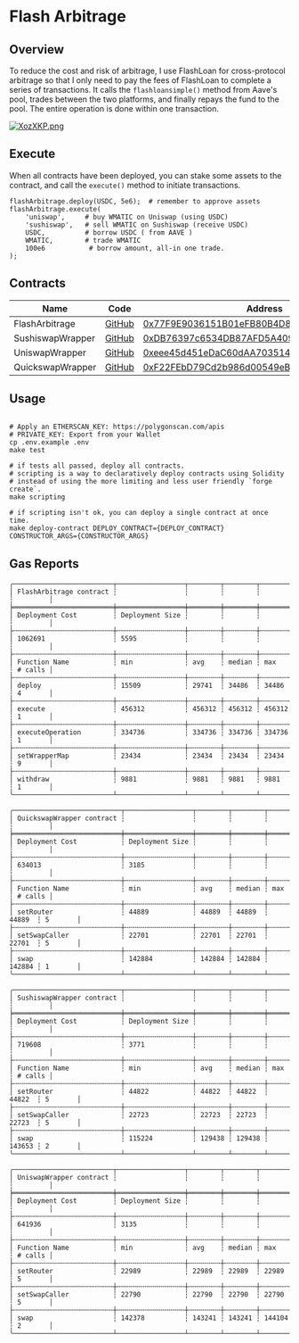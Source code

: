 # Flash Arbitrage

## Overview

To reduce the cost and risk of arbitrage, I use FlashLoan for cross-protocol arbitrage so that I only need to pay the fees of FlashLoan to complete a series of transactions. It calls the `flashloansimple()` method from Aave's pool,  trades between the two platforms, and finally repays the fund to the pool. The entire operation is done within one transaction.


[![XozXKP.png](https://s1.ax1x.com/2022/06/15/XozXKP.png)](https://imgtu.com/i/XozXKP)

## Execute
When all contracts have been deployed, you can stake some assets to the contract, and call the `execute()` method to initiate transactions.

```solidity
flashArbitrage.deploy(USDC, 5e6);  # remember to approve assets
flashArbitrage.execute(
    'uniswap',     # buy WMATIC on Uniswap (using USDC)
    'sushiswap',   # sell WMATIC on Sushiswap (receive USDC)
    USDC,          # borrow USDC ( from AAVE )
    WMATIC,        # trade WMATIC
    100e6           # borrow amount, all-in one trade.
);
```

## Contracts

Name | Code | Address | Network
------------ | ------------- | ------------- | -------------
FlashArbitrage |[GitHub](https://github.com/YuppieCC/flash-arbitrage/blob/main/src/FlashArbitrage.sol)|[0x77F9E9036151B01eFB80B4D812a29504d674ad1C](https://polygonscan.com/address/0x77F9E9036151B01eFB80B4D812a29504d674ad1C) | Polygon
SushiswapWrapper |[GitHub](https://github.com/YuppieCC/flash-arbitrage/blob/main/src/SushiswapWrapper.sol)|[0xDB76397c6534DB87AFD5A40969076D49E2B703d0](https://polygonscan.com/address/0xDB76397c6534DB87AFD5A40969076D49E2B703d0) | Polygon
UniswapWrapper |[GitHub](https://github.com/YuppieCC/flash-arbitrage/blob/main/src/UniswapWrapper.sol)|[0xeee45d451eDaC60dAA703514deF979F3a1D3120B](https://polygonscan.com/address/0xeee45d451eDaC60dAA703514deF979F3a1D3120B) | Polygon
QuickswapWrapper |[GitHub](https://github.com/YuppieCC/flash-arbitrage/blob/main/src/QuickswapWrapper.sol)|[0xF22FEbD79Cd2b986d00549eBE91A836b686d2f65](https://polygonscan.com/address/0xF22FEbD79Cd2b986d00549eBE91A836b686d2f65) | Polygon

## Usage

```Shell

# Apply an ETHERSCAN_KEY: https://polygonscan.com/apis
# PRIVATE_KEY: Export from your Wallet
cp .env.example .env
make test

# if tests all passed, deploy all contracts.
# scripting is a way to declaratively deploy contracts using Solidity
# instead of using the more limiting and less user friendly `forge create`.
make scripting

# if scripting isn't ok, you can deploy a single contract at once time.
make deploy-contract DEPLOY_CONTRACT={DEPLOY_CONTRACT} CONSTRUCTOR_ARGS={CONSTRUCTOR_ARGS}
```
## Gas Reports

```
╭─────────────────────────┬─────────────────┬────────┬────────┬────────┬─────────╮
│ FlashArbitrage contract ┆                 ┆        ┆        ┆        ┆         │
╞═════════════════════════╪═════════════════╪════════╪════════╪════════╪═════════╡
│ Deployment Cost         ┆ Deployment Size ┆        ┆        ┆        ┆         │
├╌╌╌╌╌╌╌╌╌╌╌╌╌╌╌╌╌╌╌╌╌╌╌╌╌┼╌╌╌╌╌╌╌╌╌╌╌╌╌╌╌╌╌┼╌╌╌╌╌╌╌╌┼╌╌╌╌╌╌╌╌┼╌╌╌╌╌╌╌╌┼╌╌╌╌╌╌╌╌╌┤
│ 1062691                 ┆ 5595            ┆        ┆        ┆        ┆         │
├╌╌╌╌╌╌╌╌╌╌╌╌╌╌╌╌╌╌╌╌╌╌╌╌╌┼╌╌╌╌╌╌╌╌╌╌╌╌╌╌╌╌╌┼╌╌╌╌╌╌╌╌┼╌╌╌╌╌╌╌╌┼╌╌╌╌╌╌╌╌┼╌╌╌╌╌╌╌╌╌┤
│ Function Name           ┆ min             ┆ avg    ┆ median ┆ max    ┆ # calls │
├╌╌╌╌╌╌╌╌╌╌╌╌╌╌╌╌╌╌╌╌╌╌╌╌╌┼╌╌╌╌╌╌╌╌╌╌╌╌╌╌╌╌╌┼╌╌╌╌╌╌╌╌┼╌╌╌╌╌╌╌╌┼╌╌╌╌╌╌╌╌┼╌╌╌╌╌╌╌╌╌┤
│ deploy                  ┆ 15509           ┆ 29741  ┆ 34486  ┆ 34486  ┆ 4       │
├╌╌╌╌╌╌╌╌╌╌╌╌╌╌╌╌╌╌╌╌╌╌╌╌╌┼╌╌╌╌╌╌╌╌╌╌╌╌╌╌╌╌╌┼╌╌╌╌╌╌╌╌┼╌╌╌╌╌╌╌╌┼╌╌╌╌╌╌╌╌┼╌╌╌╌╌╌╌╌╌┤
│ execute                 ┆ 456312          ┆ 456312 ┆ 456312 ┆ 456312 ┆ 1       │
├╌╌╌╌╌╌╌╌╌╌╌╌╌╌╌╌╌╌╌╌╌╌╌╌╌┼╌╌╌╌╌╌╌╌╌╌╌╌╌╌╌╌╌┼╌╌╌╌╌╌╌╌┼╌╌╌╌╌╌╌╌┼╌╌╌╌╌╌╌╌┼╌╌╌╌╌╌╌╌╌┤
│ executeOperation        ┆ 334736          ┆ 334736 ┆ 334736 ┆ 334736 ┆ 1       │
├╌╌╌╌╌╌╌╌╌╌╌╌╌╌╌╌╌╌╌╌╌╌╌╌╌┼╌╌╌╌╌╌╌╌╌╌╌╌╌╌╌╌╌┼╌╌╌╌╌╌╌╌┼╌╌╌╌╌╌╌╌┼╌╌╌╌╌╌╌╌┼╌╌╌╌╌╌╌╌╌┤
│ setWrapperMap           ┆ 23434           ┆ 23434  ┆ 23434  ┆ 23434  ┆ 9       │
├╌╌╌╌╌╌╌╌╌╌╌╌╌╌╌╌╌╌╌╌╌╌╌╌╌┼╌╌╌╌╌╌╌╌╌╌╌╌╌╌╌╌╌┼╌╌╌╌╌╌╌╌┼╌╌╌╌╌╌╌╌┼╌╌╌╌╌╌╌╌┼╌╌╌╌╌╌╌╌╌┤
│ withdraw                ┆ 9881            ┆ 9881   ┆ 9881   ┆ 9881   ┆ 1       │
╰─────────────────────────┴─────────────────┴────────┴────────┴────────┴─────────╯
```
```
╭───────────────────────────┬─────────────────┬────────┬────────┬────────┬─────────╮
│ QuickswapWrapper contract ┆                 ┆        ┆        ┆        ┆         │
╞═══════════════════════════╪═════════════════╪════════╪════════╪════════╪═════════╡
│ Deployment Cost           ┆ Deployment Size ┆        ┆        ┆        ┆         │
├╌╌╌╌╌╌╌╌╌╌╌╌╌╌╌╌╌╌╌╌╌╌╌╌╌╌╌┼╌╌╌╌╌╌╌╌╌╌╌╌╌╌╌╌╌┼╌╌╌╌╌╌╌╌┼╌╌╌╌╌╌╌╌┼╌╌╌╌╌╌╌╌┼╌╌╌╌╌╌╌╌╌┤
│ 634013                    ┆ 3185            ┆        ┆        ┆        ┆         │
├╌╌╌╌╌╌╌╌╌╌╌╌╌╌╌╌╌╌╌╌╌╌╌╌╌╌╌┼╌╌╌╌╌╌╌╌╌╌╌╌╌╌╌╌╌┼╌╌╌╌╌╌╌╌┼╌╌╌╌╌╌╌╌┼╌╌╌╌╌╌╌╌┼╌╌╌╌╌╌╌╌╌┤
│ Function Name             ┆ min             ┆ avg    ┆ median ┆ max    ┆ # calls │
├╌╌╌╌╌╌╌╌╌╌╌╌╌╌╌╌╌╌╌╌╌╌╌╌╌╌╌┼╌╌╌╌╌╌╌╌╌╌╌╌╌╌╌╌╌┼╌╌╌╌╌╌╌╌┼╌╌╌╌╌╌╌╌┼╌╌╌╌╌╌╌╌┼╌╌╌╌╌╌╌╌╌┤
│ setRouter                 ┆ 44889           ┆ 44889  ┆ 44889  ┆ 44889  ┆ 5       │
├╌╌╌╌╌╌╌╌╌╌╌╌╌╌╌╌╌╌╌╌╌╌╌╌╌╌╌┼╌╌╌╌╌╌╌╌╌╌╌╌╌╌╌╌╌┼╌╌╌╌╌╌╌╌┼╌╌╌╌╌╌╌╌┼╌╌╌╌╌╌╌╌┼╌╌╌╌╌╌╌╌╌┤
│ setSwapCaller             ┆ 22701           ┆ 22701  ┆ 22701  ┆ 22701  ┆ 5       │
├╌╌╌╌╌╌╌╌╌╌╌╌╌╌╌╌╌╌╌╌╌╌╌╌╌╌╌┼╌╌╌╌╌╌╌╌╌╌╌╌╌╌╌╌╌┼╌╌╌╌╌╌╌╌┼╌╌╌╌╌╌╌╌┼╌╌╌╌╌╌╌╌┼╌╌╌╌╌╌╌╌╌┤
│ swap                      ┆ 142884          ┆ 142884 ┆ 142884 ┆ 142884 ┆ 1       │
╰───────────────────────────┴─────────────────┴────────┴────────┴────────┴─────────╯
```
```
╭───────────────────────────┬─────────────────┬────────┬────────┬────────┬─────────╮
│ SushiswapWrapper contract ┆                 ┆        ┆        ┆        ┆         │
╞═══════════════════════════╪═════════════════╪════════╪════════╪════════╪═════════╡
│ Deployment Cost           ┆ Deployment Size ┆        ┆        ┆        ┆         │
├╌╌╌╌╌╌╌╌╌╌╌╌╌╌╌╌╌╌╌╌╌╌╌╌╌╌╌┼╌╌╌╌╌╌╌╌╌╌╌╌╌╌╌╌╌┼╌╌╌╌╌╌╌╌┼╌╌╌╌╌╌╌╌┼╌╌╌╌╌╌╌╌┼╌╌╌╌╌╌╌╌╌┤
│ 719608                    ┆ 3771            ┆        ┆        ┆        ┆         │
├╌╌╌╌╌╌╌╌╌╌╌╌╌╌╌╌╌╌╌╌╌╌╌╌╌╌╌┼╌╌╌╌╌╌╌╌╌╌╌╌╌╌╌╌╌┼╌╌╌╌╌╌╌╌┼╌╌╌╌╌╌╌╌┼╌╌╌╌╌╌╌╌┼╌╌╌╌╌╌╌╌╌┤
│ Function Name             ┆ min             ┆ avg    ┆ median ┆ max    ┆ # calls │
├╌╌╌╌╌╌╌╌╌╌╌╌╌╌╌╌╌╌╌╌╌╌╌╌╌╌╌┼╌╌╌╌╌╌╌╌╌╌╌╌╌╌╌╌╌┼╌╌╌╌╌╌╌╌┼╌╌╌╌╌╌╌╌┼╌╌╌╌╌╌╌╌┼╌╌╌╌╌╌╌╌╌┤
│ setRouter                 ┆ 44822           ┆ 44822  ┆ 44822  ┆ 44822  ┆ 5       │
├╌╌╌╌╌╌╌╌╌╌╌╌╌╌╌╌╌╌╌╌╌╌╌╌╌╌╌┼╌╌╌╌╌╌╌╌╌╌╌╌╌╌╌╌╌┼╌╌╌╌╌╌╌╌┼╌╌╌╌╌╌╌╌┼╌╌╌╌╌╌╌╌┼╌╌╌╌╌╌╌╌╌┤
│ setSwapCaller             ┆ 22723           ┆ 22723  ┆ 22723  ┆ 22723  ┆ 5       │
├╌╌╌╌╌╌╌╌╌╌╌╌╌╌╌╌╌╌╌╌╌╌╌╌╌╌╌┼╌╌╌╌╌╌╌╌╌╌╌╌╌╌╌╌╌┼╌╌╌╌╌╌╌╌┼╌╌╌╌╌╌╌╌┼╌╌╌╌╌╌╌╌┼╌╌╌╌╌╌╌╌╌┤
│ swap                      ┆ 115224          ┆ 129438 ┆ 129438 ┆ 143653 ┆ 2       │
╰───────────────────────────┴─────────────────┴────────┴────────┴────────┴─────────╯
```
```
╭─────────────────────────┬─────────────────┬────────┬────────┬────────┬─────────╮
│ UniswapWrapper contract ┆                 ┆        ┆        ┆        ┆         │
╞═════════════════════════╪═════════════════╪════════╪════════╪════════╪═════════╡
│ Deployment Cost         ┆ Deployment Size ┆        ┆        ┆        ┆         │
├╌╌╌╌╌╌╌╌╌╌╌╌╌╌╌╌╌╌╌╌╌╌╌╌╌┼╌╌╌╌╌╌╌╌╌╌╌╌╌╌╌╌╌┼╌╌╌╌╌╌╌╌┼╌╌╌╌╌╌╌╌┼╌╌╌╌╌╌╌╌┼╌╌╌╌╌╌╌╌╌┤
│ 641936                  ┆ 3135            ┆        ┆        ┆        ┆         │
├╌╌╌╌╌╌╌╌╌╌╌╌╌╌╌╌╌╌╌╌╌╌╌╌╌┼╌╌╌╌╌╌╌╌╌╌╌╌╌╌╌╌╌┼╌╌╌╌╌╌╌╌┼╌╌╌╌╌╌╌╌┼╌╌╌╌╌╌╌╌┼╌╌╌╌╌╌╌╌╌┤
│ Function Name           ┆ min             ┆ avg    ┆ median ┆ max    ┆ # calls │
├╌╌╌╌╌╌╌╌╌╌╌╌╌╌╌╌╌╌╌╌╌╌╌╌╌┼╌╌╌╌╌╌╌╌╌╌╌╌╌╌╌╌╌┼╌╌╌╌╌╌╌╌┼╌╌╌╌╌╌╌╌┼╌╌╌╌╌╌╌╌┼╌╌╌╌╌╌╌╌╌┤
│ setRouter               ┆ 22989           ┆ 22989  ┆ 22989  ┆ 22989  ┆ 5       │
├╌╌╌╌╌╌╌╌╌╌╌╌╌╌╌╌╌╌╌╌╌╌╌╌╌┼╌╌╌╌╌╌╌╌╌╌╌╌╌╌╌╌╌┼╌╌╌╌╌╌╌╌┼╌╌╌╌╌╌╌╌┼╌╌╌╌╌╌╌╌┼╌╌╌╌╌╌╌╌╌┤
│ setSwapCaller           ┆ 22790           ┆ 22790  ┆ 22790  ┆ 22790  ┆ 5       │
├╌╌╌╌╌╌╌╌╌╌╌╌╌╌╌╌╌╌╌╌╌╌╌╌╌┼╌╌╌╌╌╌╌╌╌╌╌╌╌╌╌╌╌┼╌╌╌╌╌╌╌╌┼╌╌╌╌╌╌╌╌┼╌╌╌╌╌╌╌╌┼╌╌╌╌╌╌╌╌╌┤
│ swap                    ┆ 142378          ┆ 143241 ┆ 143241 ┆ 144104 ┆ 2       │
╰─────────────────────────┴─────────────────┴────────┴────────┴────────┴─────────╯
```


